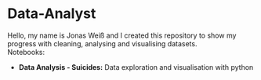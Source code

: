 # Data-Analyst

Hello, my name is Jonas Weiß and I created this repository to show my progress with cleaning, analysing and visualising datasets.<br>
Notebooks:
* <b>Data Analysis - Suicides:</b> Data exploration and visualisation with python
